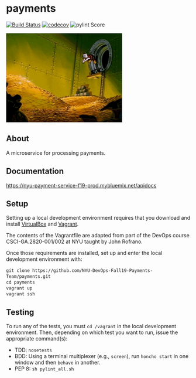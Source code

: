 # payments

[![Build Status](https://travis-ci.org/NYU-DevOps-Fall19-Payments-Team/payments.svg?branch=master)](https://travis-ci.org/NYU-DevOps-Fall19-Payments-Team/payments)
[![codecov](https://codecov.io/gh/NYU-DevOps-Fall19-Payments-Team/payments/branch/master/graph/badge.svg)](https://codecov.io/gh/NYU-DevOps-Fall19-Payments-Team/payments)
![pylint Score](https://mperlet.github.io/pybadge/badges/9.98.svg)

![](scrooge.gif)

## About

A microservice for processing payments.

## Documentation

https://nyu-payment-service-f19-prod.mybluemix.net/apidocs

## Setup

Setting up a local development environment requires that you download and install [VirtualBox](https://www.virtualbox.org/) and [Vagrant](https://www.vagrantup.com/).

The contents of the Vagrantfile are adapted from part of the DevOps course CSCI-GA.2820-001/002 at NYU taught by John Rofrano.

Once those requirements are installed, set up and enter the local development environment with:
```
git clone https://github.com/NYU-DevOps-Fall19-Payments-Team/payments.git
cd payments
vagrant up
vagrant ssh
```

## Testing

To run any of the tests, you must `cd /vagrant` in the local development environment. Then, depending on which test you want to run, issue the appropriate command(s):

* TDD: `nosetests`
* BDD: Using a terminal multiplexer (e.g., `screen`), run `honcho start` in one window and then `behave` in another.
* PEP 8: `sh pylint_all.sh`

